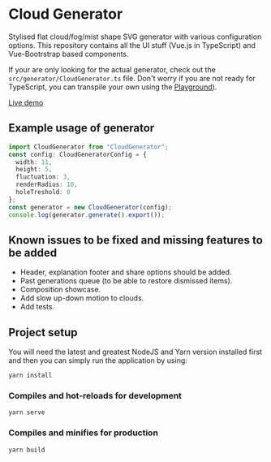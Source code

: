 # Cloud Generator
Stylised flat cloud/fog/mist shape SVG generator with various configuration options. This repository contains all the UI stuff (Vue.js in TypeScript) and Vue-Bootrstrap based components.

If your are only looking for the actual generator, check out the `src/generator/CloudGenerator.ts` file. Don't worry if you are not ready for TypeScript, you can transpile your own using the [Playground](http://www.typescriptlang.org/play/)).

[Live demo](https://onetdev.com/projects/cloud_generator)

## Example usage of generator

```typescript
import CloudGenerator from "CloudGenerator";
const config: CloudGeneratorConfig = {
  width: 11,
  height: 5,
  fluctuation: 3,
  renderRadius: 10,
  holeTreshold: 0
};
const generator = new CloudGenerator(config);
console.log(generator.generate().export());
```

## Known issues to be fixed and missing features to be added

- Header, explanation footer and share options should be added.
- Past generations queue (to be able to restore dismissed items).
- Composition showcase.
- Add slow up-down motion to clouds.
- Add tests.

## Project setup

You will need the latest and greatest NodeJS and Yarn version installed first and then you can simply run the application by using:

```
yarn install
```

### Compiles and hot-reloads for development
```
yarn serve
```

### Compiles and minifies for production
```
yarn build
```
